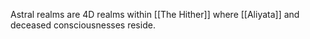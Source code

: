Astral realms are 4D realms within [[The Hither]] where [[Aliyata]] and deceased consciousnesses reside. 